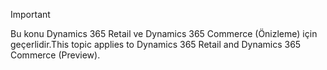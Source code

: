 > [!IMPORTANT]
> <span data-ttu-id="c0720-101">Bu konu Dynamics 365 Retail ve Dynamics 365 Commerce (Önizleme) için geçerlidir.</span><span class="sxs-lookup"><span data-stu-id="c0720-101">This topic applies to Dynamics 365 Retail and Dynamics 365 Commerce (Preview).</span></span>
